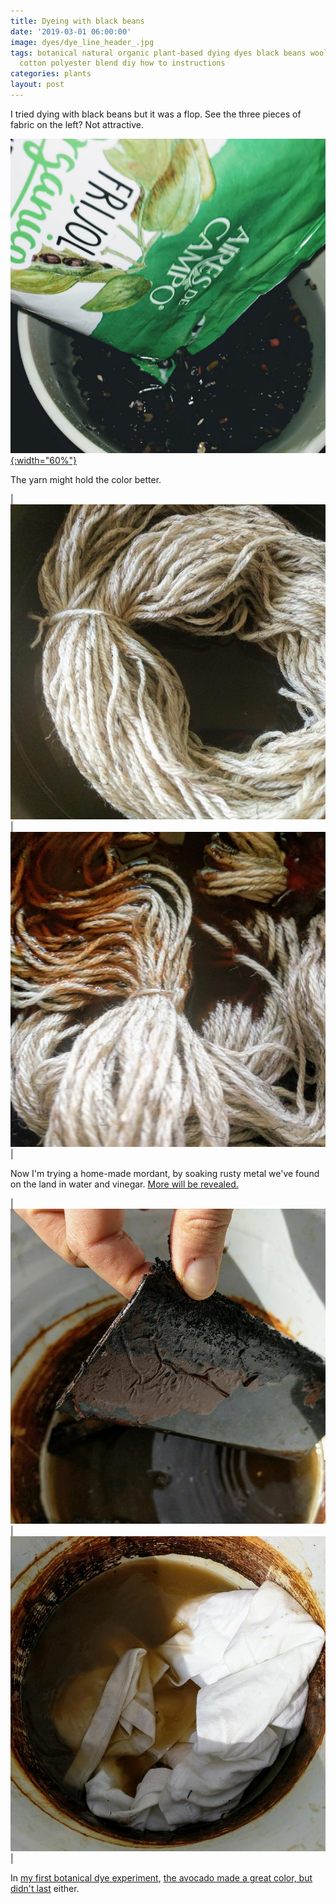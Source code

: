 ```yaml
---
title: Dyeing with black beans
date: '2019-03-01 06:00:00'
image: dyes/dye_line_header_.jpg
tags: botanical natural organic plant-based dying dyes black beans wool yarn fabric
  cotton polyester blend diy how to instructions
categories: plants
layout: post
---
```


I tried dying with black beans but it was a flop. See the three pieces of fabric on the left? Not attractive.

[![](/images/dyes/beans_.jpg){:width="60%"}](/images/dyes/beans.jpg)

The yarn might hold the color better.

| [![](/images/dyes/yarn_beans_.jpg)](/images/dyes/yarn_beans.jpg) | [![](/images/dyes/yarn_beans2_.jpg)](/images/dyes/yarn_beans2.jpg) |

Now I'm trying a home-made mordant, by soaking rusty metal we've found on the land in water and vinegar. [More will be revealed.](http://reverdecer.annalisagross.com/2019/03/24/botanical-dyeing-end-result/)

| [![](/images/dyes/mordant_.jpg)](/images/dyes/mordant.jpg) | [![](/images/dyes/mordant2_.jpg)](/images/dyes/mordant2.jpg) |

In [my first botanical dye experiment](https://reverdecer.annalisagross.com/2019/02/21/dyeing-yarn-with-plants/), [the avocado made a great color, but didn't last](https://reverdecer.annalisagross.com/2019/02/20/dyeing-with-avocado/) either.